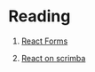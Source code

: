 # Reading  

1. [React Forms](https://reactjs.org/docs/forms.html)

2. [React on scrimba](https://scrimba.com/learn/learnreact/watch-for-input-changes-in-react-co1bc45cd92a4e5e4aea7cc45)
